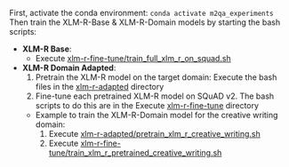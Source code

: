 First, activate the conda environment: `conda activate m2qa_experiments`  
Then train the XLM-R-Base & XLM-R-Domain models by starting the bash scripts:

- **XLM-R Base**:
    - Execute [xlm-r-fine-tune/train_full_xlm_r_on_squad.sh](xlm-r-fine-tune/train_full_xlm_r_on_squad.sh)
- **XLM-R Domain Adapted**:
    1. Pretrain the XLM-R model on the target domain: Execute the bash files in the [xlm-r-adapted](xlm-r-adapted) directory
    2. Fine-tune each pretrained XLM-R model on SQuAD v2. The bash scripts to do this are in the Execute [xlm-r-fine-tune](xlm-r-fine-tune) directory
    - Example to train the XLM-R-Domain model for the creative writing domain:
        1. Execute [xlm-r-adapted/pretrain_xlm_r_creative_writing.sh](xlm-r-adapted/pretrain_xlm_r_creative_writing.sh)
        2. Execute [xlm-r-fine-tune/train_xlm_r_pretrained_creative_writing.sh](xlm-r-fine-tune/train_xlm_r_pretrained_creative_writing.sh)

